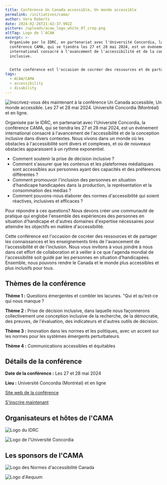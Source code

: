 ```yaml
---
title: Conférence Un Canada accessible, Un monde accessible
permalink: /initiatives/cama/
author: Vera Roberts
date: 2024-02-26T21:42:37.992Z
picture: /uploads/acaw_logo_white_07_crop.png
altTag: Logo de l'ACAW
excerpt: >-
  Organisée par le IDRC, en partenariat avec l'Université Concordia, la
  conférence CAMA, qui se tiendra les 27 et 28 mai 2024, est un événement
  international consacré à l'avancement de l'accessibilité et de la conception
  inclusive.


  Cette conférence est l'occasion de cocréer des ressources et de partager les connaissances et les enseignements tirés de l'avancement de l'accessibilité et de l'inclusion. Nous vous invitons à vous joindre à nous dans cet effort de collaboration et à veiller à ce que l'agenda mondial de l'accessibilité soit guidé par les personnes en situation d’handicapées. Ensemble, nous pouvons rendre le Canada et le monde plus accessibles et plus inclusifs pour tous.
tags:
  - ACAW/CAMA
  - accessibility
  - disability
---
```

![Inscrivez-vous dès maintenant à la conférence Un Canada accessible, Un monde accessible. Les 27 et 28 mai 2024. Université Concordia (Montréal) et en ligne.](/uploads/acaw_fr_registernow_lnkd_fb-dec-29.png)

Organisée par le IDRC, en partenariat avec l'Université Concordia, la conférence CAMA, qui se tiendra les 27 et 28 mai 2024, est un événement international consacré à l'avancement de l'accessibilité et de la conception inclusive dans divers contextes. Nous vivons dans un monde où les obstacles à l'accessibilité sont divers et complexes, et où de nouveaux obstacles apparaissent à un rythme exponentiel. 

* Comment soutenir la prise de décision inclusive ? 
* Comment s'assurer que les contenus et les plateformes médiatiques sont accessibles aux personnes ayant des capacités et des préférences différentes ? 
* Comment promouvoir l'inclusion des personnes en situation d’handicape handicapées dans la production, la représentation et la consommation des médias ? 
* Comment pouvons-nous élaborer des normes d'accessibilité qui soient réactives, inclusives et efficaces ? 

Pour répondre à ces questions? Nous devons créer une communauté de pratique qui englobe l'ensemble des expériences des personnes en situation d’handicape et d'autres domaines d'expertise nécessaires pour atteindre les objectifs en matière d'accessibilité. 

Cette conférence est l'occasion de cocréer des ressources et de partager les connaissances et les enseignements tirés de l'avancement de l'accessibilité et de l'inclusion. Nous vous invitons à vous joindre à nous dans cet effort de collaboration et à veiller à ce que l'agenda mondial de l'accessibilité soit guidé par les personnes en situation d’handicapées. Ensemble, nous pouvons rendre le Canada et le monde plus accessibles et plus inclusifs pour tous.

## Thèmes de la conférence

**Thème 1 :** Questions émergentes et combler les lacunes. "Qui et qu'est-ce qui nous manque ?

**Thème 2 :** Prise de décision inclusive, dans laquelle nous façonnerons collectivement une conception inclusive de la recherche, de la démocratie, des preuves, de l'évaluation, des indicateurs et d'autres outils de décision.

**Thème 3 :** Innovation dans les normes et les politiques, avec un accent sur les normes pour les systèmes émergents perturbateurs.

**Thème 4 :** Communications accessibles et équitables

## Détails de la conférence

**Date de la conférence :** Les 27 et 28 mai 2024

**Lieu :** Université Concordia (Montréal) et en ligne

[Site web de la conférence](https://sites.events.concordia.ca/sites/accessconf/fr/accessible-canada-accessible-world)

[S'inscrire maintenant](https://sites.events.concordia.ca/sites/accessconf/fr/accessible-canada-accessible-world/register)

## Organisateurs et hôtes de l'CAMA

![Logo du IDRC](/uploads/idrc-bw-small.png)

![Logo de l'Université Concordia](/uploads/concordia-logo-rgb-compact-black-small.png)

## Les sponsors de l'CAMA

![Logo des Normes d'accessibilité Canada](/uploads/accessibility_standards_canada-small.jpg)

![Logo d'Aequum](/uploads/aequum-logo-fr-small.png)
